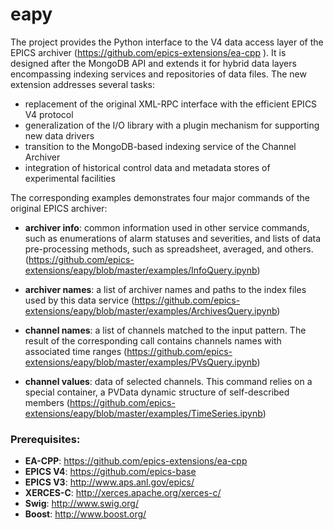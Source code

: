 # eapy

The project provides the Python interface to the V4 data access layer of the EPICS archiver (https://github.com/epics-extensions/ea-cpp ). It is designed after the MongoDB API and extends it for hybrid data layers encompassing indexing services and repositories of data files. The new extension addresses several tasks:
* replacement of the original XML-RPC interface with the efficient EPICS V4 protocol
* generalization of the I/O library with a plugin mechanism for supporting new data drivers
* transition to the MongoDB-based indexing service of the Channel Archiver
* integration of historical control data and metadata stores of experimental facilities 

The corresponding examples demonstrates four major commands of the original EPICS archiver:

* **archiver info**: common information used in other service commands, such as enumerations of alarm statuses and severities, and lists of data pre-processing methods, such as spreadsheet, averaged, and others. 
(https://github.com/epics-extensions/eapy/blob/master/examples/InfoQuery.ipynb)

* **archiver names**: a list of archiver names and paths to the index files used by this data service (https://github.com/epics-extensions/eapy/blob/master/examples/ArchivesQuery.ipynb)

* **channel names**: a list of channels matched to the input pattern. The result of the corresponding call contains channels names with associated time ranges (https://github.com/epics-extensions/eapy/blob/master/examples/PVsQuery.ipynb)

* **channel values**: data of selected channels. This command relies on a special container, a PVData dynamic structure of self-described members (https://github.com/epics-extensions/eapy/blob/master/examples/TimeSeries.ipynb)

### Prerequisites: 

* **EA-CPP**: https://github.com/epics-extensions/ea-cpp
* **EPICS V4**: https://github.com/epics-base
* **EPICS V3**: http://www.aps.anl.gov/epics/
* **XERCES-C**: http://xerces.apache.org/xerces-c/
* **Swig**: http://www.swig.org/
* **Boost**: http://www.boost.org/

